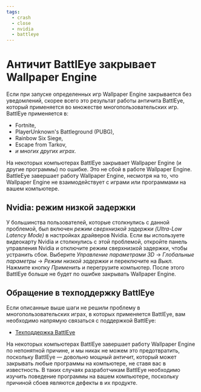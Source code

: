 ```yaml
---
tags:
  - crash
  - close
  - nvidia
  - battleye
---
```


# Античит BattlEye закрывает Wallpaper Engine
Если при запуске определенных игр Wallpaper Engine закрывается без уведомлений, скорее всего это результат работы античита BattlEye, который применяется во множестве многопользовательских игр. BattlEye применяется в:

* Fortnite,
* PlayerUnknown's Battleground (PUBG),
* Rainbow Six Siege,
* Escape from Tarkov,
* *и многих других играх.*

На некоторых компьютерах BattlEye закрывает Wallpaper Engine (и другие программы) по ошибке. Это не сбой в работе Wallpaper Engine. BattleEye завершает работу Wallpaper Engine, несмотря на то, что Wallpaper Engine не взаимодействует с играми или программами на вашем компьютере.

## Nvidia: режим низкой задержки
У большинства пользователей, которые столкнулись с данной проблемой, был включен *режим сверхнизкой задержки (Ultra-Low Latency Mode)* в настройках драйверов Nvidia. Если вы используете видеокарту Nvidia и столкнулись с этой проблемой, откройте панель управления Nvidia и отключите режим сверхнизкой задержки, чтобы устранить сбои. Выберите *Управление параметрами 3D* -> *Глобальные параметры* -> *Режим низкой задержки* и переключите на *Выкл.* Нажмите кнопку *Применить* и перегрузите компьютер. После этого BattlEye больше не будет по ошибке закрывать Wallpaper Engine.

## Обращение в техподдержку BattlEye
Если описанные выше шаги не решили проблему в многопользовательских играх, в которых применяется BattlEye, вам необходимо напрямую связаться с поддержкой BattlEye:

* [Техподдержка BattlEye](https://www.battleye.com/contact/)

На некоторых компьютерах BattlEye завершает работу Wallpaper Engine по непонятной причине, и мы никак не можем это предотвратить, поскольку BattlEye — довольно мощный античит, который может закрывать любые программы на компьютере, не ставя вас в известность. В таких случаях разработчикам BattlEye необходимо изучить поведение программы на вашем компьютере, поскольку причиной сбоев являются дефекты в их продукте.